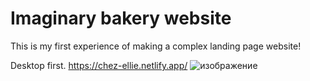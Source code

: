# Imaginary bakery website
This is my first experience of making a complex landing page website!

Desktop first.
https://chez-ellie.netlify.app/
![изображение](https://user-images.githubusercontent.com/82459673/139822550-23238433-a5ff-420e-9a3c-012f65d87743.png)
